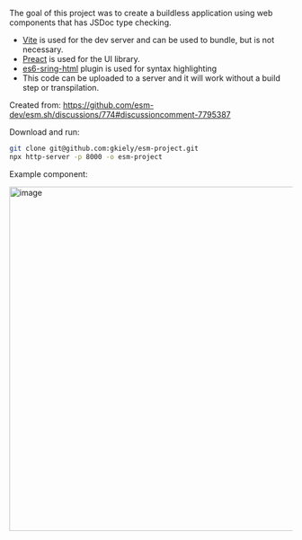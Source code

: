 The goal of this project was to create a buildless application using web components that has JSDoc type checking.

- [Vite](https://vitejs.dev/) is used for the dev server and can be used to bundle, but is not necessary.
- [Preact](https://preactjs.com/) is used for the UI library.
- [es6-sring-html](https://marketplace.visualstudio.com/items?itemName=Tobermory.es6-string-html) plugin is used for syntax highlighting
- This code can be uploaded to a server and it will work without a build step or transpilation.

Created from:
https://github.com/esm-dev/esm.sh/discussions/774#discussioncomment-7795387

Download and run:
```sh
git clone git@github.com:gkiely/esm-project.git
npx http-server -p 8000 -o esm-project
```

Example component:

<img width="613" alt="image" src="https://github.com/gkiely/esm-project/assets/1948935/0b04af74-f9bf-4387-bc7c-acd1b09fa31b">
